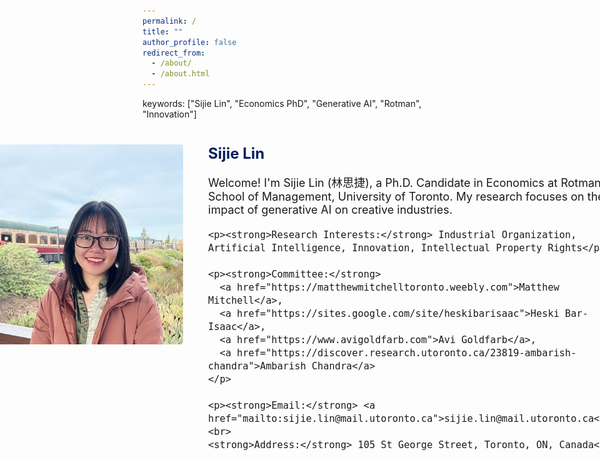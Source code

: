 ```yaml
---
permalink: /
title: ""
author_profile: false
redirect_from: 
  - /about/
  - /about.html
---
```


<style>
.profile-container {
  display: flex;
  align-items: flex-start;
  justify-content: center;
  gap: 40px;
  margin: 40px auto;
  max-width: 1400px;
  flex-wrap: nowrap;
}

/* Profile image column */
.profile-image-block {
  max-width: 320px;
  flex-shrink: 0;
  position: relative;
}

/* Main and hover image logic */
.profile-image-block img {
  width: 100%;
  height: auto;
  border-radius: 4px;
  transition: opacity 0.4s ease;
  display: block;
}

.profile-image-block .hover-image {
  position: absolute;
  top: 0;
  left: 0;
  opacity: 0;
}

.profile-image-block:hover .hover-image {
  opacity: 1;
}

.profile-image-block:hover .main-image {
  opacity: 0;
}

/* Text column */
.profile-text-block {
  max-width: 1000px;
  font-size: 18px;
  flex: 1;
}

.profile-text-block h1 {
  margin-top: 0;
  color: #011f5b;
  font-size: 24px;
}

.profile-text-block a {
  color: #1a0dab;
  text-decoration: none;
}

/* Responsive behavior for small screens */
@media (max-width: 768px) {
  .profile-container {
    flex-direction: column;
    align-items: center;
    text-align: left;
  }

  .profile-text-block {
    max-width: 100%;
  }
}
</style>

keywords: ["Sijie Lin", "Economics PhD", "Generative AI", "Rotman", "Innovation"]

<div class="profile-container">
  <div class="profile-image-block">
    <img src="images/photo.jpg" class="main-image" alt="Profile Image">
    <img src="images/ghibli_new.png" class="hover-image" alt="Hover Image">
  </div>

  <div class="profile-text-block">
    <h1>Sijie Lin</h1>
    <p>Welcome! I'm Sijie Lin (林思捷), a Ph.D. Candidate in Economics at Rotman School of Management, University of Toronto. My research focuses on the impact of generative AI on creative industries.</p>

    <p><strong>Research Interests:</strong> Industrial Organization, Artificial Intelligence, Innovation, Intellectual Property Rights</p>

    <p><strong>Committee:</strong> 
      <a href="https://matthewmitchelltoronto.weebly.com">Matthew Mitchell</a>, 
      <a href="https://sites.google.com/site/heskibarisaac">Heski Bar-Isaac</a>, 
      <a href="https://www.avigoldfarb.com">Avi Goldfarb</a>, 
      <a href="https://discover.research.utoronto.ca/23819-ambarish-chandra">Ambarish Chandra</a>
    </p>

    <p><strong>Email:</strong> <a href="mailto:sijie.lin@mail.utoronto.ca">sijie.lin@mail.utoronto.ca</a><br>
    <strong>Address:</strong> 105 St George Street, Toronto, ON, Canada</p>
  </div>
</div>


